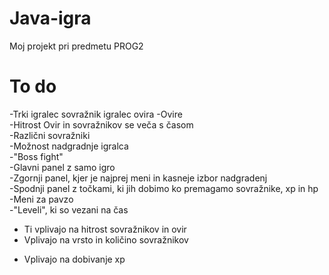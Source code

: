 # Java-igra
Moj projekt pri predmetu PROG2

# To do
-Trki igralec sovražnik igralec ovira
-Ovire  
-Hitrost Ovir in sovražnikov se veča s časom  
-Različni sovražniki  
-Možnost nadgradnje igralca  
-"Boss fight"  
-Glavni panel z samo igro  
-Zgornji panel, kjer je najprej meni in kasneje izbor nadgradenj  
-Spodnji panel z točkami, ki jih dobimo ko premagamo sovražnike, xp in hp  
-Meni za pavzo  
-"Leveli", ki so vezani na čas  
* Ti vplivajo na hitrost sovražnikov in ovir  
* Vplivajo na vrsto in količino sovražnikov  
 + Vplivajo na dobivanje xp  